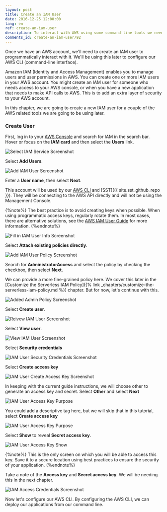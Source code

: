 ```yaml
---
layout: post
title: Create an IAM User
date: 2016-12-25 12:00:00
lang: en
ref: create-an-iam-user
description: To interact with AWS using some command line tools we need to create an IAM user through the AWS console.
comments_id: create-an-iam-user/92
---
```


Once we have an AWS account, we'll need to create an IAM user to programmatically interact with it. We'll be using this later to configure our AWS CLI (command-line interface).

Amazon IAM (Identity and Access Management) enables you to manage users and user permissions in AWS. You can create one or more IAM users in your AWS account. You might create an IAM user for someone who needs access to your AWS console, or when you have a new application that needs to make API calls to AWS. This is to add an extra layer of security to your AWS account.

In this chapter, we are going to create a new IAM user for a couple of the AWS related tools we are going to be using later.

### Create User

First, log in to your [AWS Console](https://console.aws.amazon.com) and search for IAM in the search bar. Hover or focus on the **IAM card** and then select the **Users** link.

![Select IAM Service Screenshot](/assets/create-iam-user/search-to-iam-service.png)

Select **Add Users**.

![Add IAM User Screenshot](/assets/create-iam-user/add-iam-user-button.png)

Enter a **User name**, then select **Next**.

This account will be used by our [AWS CLI](https://aws.amazon.com/cli/) and [SST]({{ site.sst_github_repo }}). They will be connecting to the AWS API directly and will not be using the Management Console.  

{%note%} 
The best practice is to avoid creating keys when possible.  When using programmatic access keys, regularly rotate them.  In most cases, there are alternative solutions, see the [AWS IAM User Guide](https://docs.aws.amazon.com/IAM/latest/UserGuide/id_credentials_access-keys.html#Using_RotateAccessKey) for more information.
{%endnote%}

![Fill in IAM User Info Screenshot](/assets/create-iam-user/fill-in-iam-user-details.png)

Select **Attach existing policies directly**.

![Add IAM User Policy Screenshot](/assets/create-iam-user/add-iam-attach-policies-directly.png)

Search for **AdministratorAccess** and select the policy by checking the checkbox, then select **Next**.  

We can provide a more fine-grained policy here. We cover this later in the [Customize the Serverless IAM Policy]({% link _chapters/customize-the-serverless-iam-policy.md %}) chapter. But for now, let's continue with this.

![Added Admin Policy Screenshot](/assets/create-iam-user/iam-user-add-admin-policy.png)

Select **Create user**.

![Reivew IAM User Screenshot](/assets/create-iam-user/iam-create-user.png)

Select **View user**.

![View IAM User Screenshot](/assets/create-iam-user/iam-success-view-user.png)

Select **Security credentials**

![IAM User Security Credentials Screenshot](/assets/create-iam-user/iam-user-security-credentials.png)

Select **Create access key**

![IAM User Create Access Key Screenshot](/assets/create-iam-user/iam-user-create-access-key.png)

In keeping with the current guide instructions, we will choose other to generate an access key and secret.  Select **Other** and select **Next**

![IAM User Access Key Purpose](/assets/create-iam-user/iam-user-access-key-purpose.png)

You could add a descriptive tag here, but we will skip that in this tutorial, select **Create access key**

![IAM User Access Key Purpose](/assets/create-iam-user/iam-access-key-skip-tag-create.png)

Select **Show** to reveal **Secret access key**.

![IAM User Access Key Show](/assets/create-iam-user/iam-access-key-secret-show.png)

{%note%}
This is the only screen on which you will be able to access this key.  Save it to a secure location using best practices to ensure the security of your application.
{%endnote%}

Take a note of the **Access key** and **Secret access key**. We will be needing this in the next chapter.

![IAM Access Credentials Screenshot](/assets/create-iam-user/iam-access-credentials.png)

Now let's configure our AWS CLI.  By configuring the AWS CLI, we can deploy our applications from our command line.
